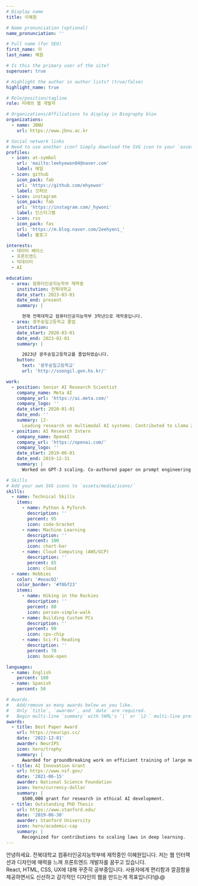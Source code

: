 ```yaml
---
# Display name
title: 이혜원

# Name pronunciation (optional)
name_pronunciation: ''

# Full name (for SEO)
first_name: 이
last_name: 혜원

# Is this the primary user of the site?
superuser: true

# Highlight the author in author lists? (true/false)
highlight_name: true

# Role/position/tagline
role: 미래의 웹 개발자

# Organizations/Affiliations to display in Biography blox
organizations:
  - name: JBNU
    url: https://www.jbnu.ac.kr

# Social network links
# Need to use another icon? Simply download the SVG icon to your `assets/media/icons/` folder.
profiles:
  - icon: at-symbol
    url: 'mailto:leehyewon04@naver.com'
    label: 메일
  - icon: github
    icon_pack: fab
    url: 'https://github.com/ehyewon'
    label: 깃허브
  - icon: instagram
    icon_pack: fab
    url: 'https://instagram.com/_hywoni'
    label: 인스타그램
  - icon: rss
    icon_pack: fas
    url: 'https://m.blog.naver.com/2eehyeni_'
    label: 블로그

interests:
  - 데이터 베이스
  - 프론트앤드
  - 빅데이터
  - AI

education:
  - area: 컴퓨터인공지능학부 재학중
    institution: 전북대학교
    date_start: 2023-03-01
    date_end: present
    summary: |

      현재 전북대학교 컴퓨터인공지능학부 3학년으로 재학중입니다.
  - area: 광주숭일고등학교 졸업
    institution:
    date_start: 2020-03-01
    date_end: 2023-02-01
    summary: |

      2023년 광주숭일고등학교를 졸업하였습니다.
    button:
      text: '광주숭일고등학교'
      url: 'http://soongil.gen.hs.kr/'

work:
  - position: Senior AI Research Scientist
    company_name: Meta AI
    company_url: 'https://ai.meta.com/'
    company_logo: ''
    date_start: 2020-01-01
    date_end: ''
    summary: |2-
      Leading research on multimodal AI systems. Contributed to Llama 2 and other open-source models. 50+ citations in 3 years.
  - position: AI Research Intern
    company_name: OpenAI
    company_url: 'https://openai.com/'
    company_logo: ''
    date_start: 2019-06-01
    date_end: 2019-12-31
    summary: |
      Worked on GPT-3 scaling. Co-authored paper on prompt engineering.

# Skills
# Add your own SVG icons to `assets/media/icons/`
skills:
  - name: Technical Skills
    items:
      - name: Python & PyTorch
        description: ''
        percent: 95
        icon: code-bracket
      - name: Machine Learning
        description: ''
        percent: 100
        icon: chart-bar
      - name: Cloud Computing (AWS/GCP)
        description: ''
        percent: 85
        icon: cloud
  - name: Hobbies
    color: '#eeac02'
    color_border: '#f0bf23'
    items:
      - name: Hiking in the Rockies
        description: ''
        percent: 80
        icon: person-simple-walk
      - name: Building Custom PCs
        description: ''
        percent: 90
        icon: cpu-chip
      - name: Sci-Fi Reading
        description: ''
        percent: 70
        icon: book-open

languages:
  - name: English
    percent: 100
  - name: Spanish
    percent: 50

# Awards.
#   Add/remove as many awards below as you like.
#   Only `title`, `awarder`, and `date` are required.
#   Begin multi-line `summary` with YAML's `|` or `|2-` multi-line prefix and indent 2 spaces below.
awards:
  - title: Best Paper Award
    url: https://neurips.cc/
    date: '2022-12-01'
    awarder: NeurIPS
    icon: hero/trophy
    summary: |
      Awarded for groundbreaking work on efficient training of large models.
  - title: AI Innovation Grant
    url: https://www.nsf.gov/
    date: '2021-06-15'
    awarder: National Science Foundation
    icon: hero/currency-dollar
    summary: |
      $500,000 grant for research in ethical AI development.
  - title: Outstanding PhD Thesis
    url: https://www.stanford.edu/
    date: '2019-06-30'
    awarder: Stanford University
    icon: hero/academic-cap
    summary: |
      Recognized for contributions to scaling laws in deep learning.
---
```


안녕하세요. 전북대학교 컴퓨터인공지능학부에 재학중인 이혜원입니다.
저는 웹 인터랙션과 디자인에 매력을 느껴 프론트엔드 개발자를 꿈꾸고 있습니다.  
React, HTML, CSS, UX에 대해 꾸준히 공부중입니다. 
사용자에게 편리함과 깔끔함을 제공하면서도 신선하고 감각적인 디자인의 웹을 만드는게 목표입니다!@.@
